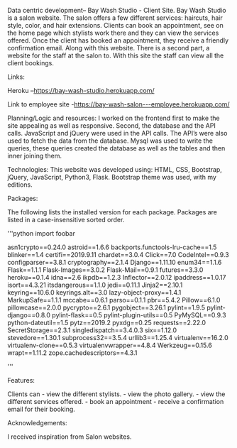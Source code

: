 Data centric development– Bay Wash Studio - Client Site.
Bay Wash Studio is a salon website. The salon offers a few different services: haircuts, hair style, color, and hair extensions. Clients can book an appointment, see on the home page which stylists work there and they can view the services offered. Once the client has booked an appointment, they receive a friendly confirmation email. 
Along with this website. There is a second part, a website for the staff at the salon to. With this site the staff can view all the client bookings. 


Links:

Heroku –https://bay-wash-studio.herokuapp.com/

Link to employee site -https://bay-wash-salon---employee.herokuapp.com/ 

Planning/Logic and resources:
I worked on the frontend first to make the site appealing as well as responsive. Second, the database and the API calls.  JavaScript and jQuery were used in the API calls. The API’s were also used to fetch the data from the database. Mysql was used to write the queries, these queries created the database as well as the tables and then inner joining them.

 
Technologies:
This website was developed using: HTML, CSS, Bootstrap, jQuery, JavaScript, Python3, Flask. Bootstrap theme was used, with my editions.

Packages:

The following lists the installed version for each package. Packages are listed in a case-insensitive sorted order.

'''python
import foobar

asn1crypto==0.24.0
astroid==1.6.6
backports.functools-lru-cache==1.5
blinker==1.4
certifi==2019.9.11
chardet==3.0.4
Click==7.0
CodeIntel==0.9.3
configparser==3.8.1
cryptography==2.1.4
Django==1.11.10
enum34==1.1.6
Flask==1.1.1
Flask-Images==3.0.2
Flask-Mail==0.9.1
futures==3.3.0
heroku==0.1.4
idna==2.6
ikpdb==1.2.3
Inflector==2.0.12
ipaddress==1.0.17
isort==4.3.21
itsdangerous==1.1.0
jedi==0.11.1
Jinja2==2.10.1
keyring==10.6.0
keyrings.alt==3.0
lazy-object-proxy==1.4.1
MarkupSafe==1.1.1
mccabe==0.6.1
parso==0.1.1
pbr==5.4.2
Pillow==6.1.0
pillowcase==2.0.0
pycrypto==2.6.1
pygobject==3.26.1
pylint==1.9.5
pylint-django==0.8.0
pylint-flask==0.5
pylint-plugin-utils==0.5
PyMySQL==0.9.3
python-dateutil==1.5
pytz==2019.2
pyxdg==0.25
requests==2.22.0
SecretStorage==2.3.1
singledispatch==3.4.0.3
six==1.12.0
stevedore==1.30.1
subprocess32==3.5.4
urllib3==1.25.4
virtualenv==16.2.0
virtualenv-clone==0.5.3
virtualenvwrapper==4.8.4
Werkzeug==0.15.6
wrapt==1.11.2
zope.cachedescriptors==4.3.1

'''

Features:

Clients can - view the different stylists.
            - view the photo gallery.
            - view the different services offered.
            - book an appointment
            - receive a confirmation email for their booking.
            
            

Acknowledgements:

I received inspiration from Salon websites.












